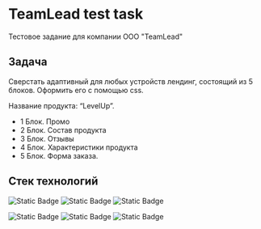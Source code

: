 # TeamLead test task

Тестовое задание для компании ООО "TeamLead"

## Задача
Сверстать адаптивный для любых устройств лендинг, состоящий из 5 блоков. Оформить его с помощью css.

Название продукта: “LevelUp”.

- 1 Блок. Промо
- 2 Блок. Состав продукта
- 3 Блок. Отзывы
- 4 Блок. Характеристики продукта
- 5 Блок. Форма заказа.

## Стек технологий

![Static Badge](https://img.shields.io/badge/HTML5-white?style=flat&logo=HTML5&logoColor=%2366CDAA&labelColor=grey&color=grey)
![Static Badge](https://img.shields.io/badge/CSS3-white?style=flat&logo=CSS3&logoColor=%2366CDAA&labelColor=grey&color=grey)
![Static Badge](https://img.shields.io/badge/GIT-white?style=flat&logo=GIT&logoColor=%2366CDAA&labelColor=grey&color=grey)

![Static Badge](https://img.shields.io/badge/REACT-white?style=flat&logo=React&logoColor=%2366CDAA&labelColor=grey&color=grey)
![Static Badge](https://img.shields.io/badge/WEBPACK-white?style=flat&logo=WEBPACK&logoColor=%2366CDAA&labelColor=grey&color=grey)
![Static Badge](https://img.shields.io/badge/VITE-white?style=flat&logo=VITE&logoColor=%2366CDAA&labelColor=grey&color=grey)

